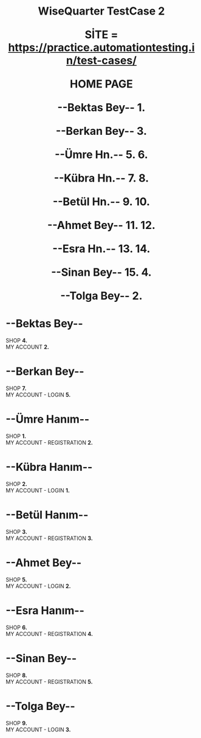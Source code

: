 <h1 align="center"> WiseQuarter TestCase 2



SİTE  = https://practice.automationtesting.in/test-cases/


________________HOME PAGE________________


--Bektas Bey--
1.

--Berkan Bey--
3.

--Ümre Hn.--
5.
6.

--Kübra Hn.--
7.
8.

--Betül Hn.--
9.
10.

--Ahmet Bey--
11.
12.

--Esra Hn.--
13.
14.

--Sinan Bey--
15.
4.

--Tolga Bey--
2.









# --Bektas Bey--
SHOP <strong>4.</strong> <br>
MY ACCOUNT <strong>2.</strong>


# --Berkan Bey--
SHOP <strong>7.</strong> <br>
MY ACCOUNT - LOGIN <strong>5.</strong>


# --Ümre Hanım--
SHOP <strong>1.</strong> <br>
MY ACCOUNT - REGISTRATION <strong>2.</strong>


# --Kübra Hanım--
SHOP <strong>2.</strong> <br>
MY ACCOUNT - LOGIN <strong>1.</strong>


# --Betül Hanım--
SHOP <strong>3.</strong> <br>
MY ACCOUNT - REGISTRATION <strong>3.</strong>


# --Ahmet Bey--
SHOP <strong>5.</strong> <br>
MY ACCOUNT - LOGIN <strong>2.</strong>


# --Esra Hanım--
SHOP <strong>6.</strong> <br>
MY ACCOUNT - REGISTRATION <strong>4.</strong>


# --Sinan Bey--
SHOP <strong>8.</strong><br>
MY ACCOUNT - REGISTRATION <strong>5.</strong>


# --Tolga Bey--
SHOP <strong>9.</strong>  <br>
MY ACCOUNT - LOGIN <strong>3.</strong>


</h1>




